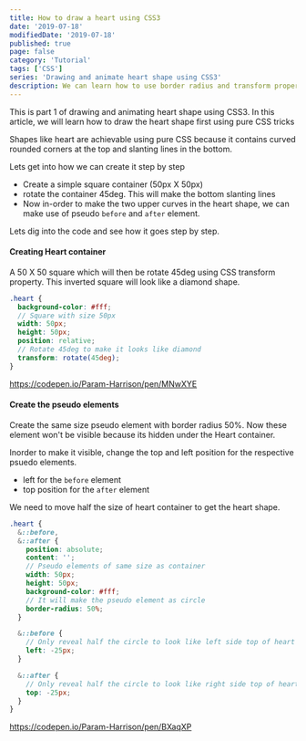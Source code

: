 ```yaml
---
title: How to draw a heart using CSS3
date: '2019-07-18'
modifiedDate: '2019-07-18'
published: true
page: false
category: 'Tutorial'
tags: ['CSS']
series: 'Drawing and animate heart shape using CSS3'
description: We can learn how to use border radius and transform property to draw a Heart shape using CSS
---
```


This is part 1 of drawing and animating heart shape using CSS3. In this article, we will learn how to draw the heart shape first using pure CSS tricks

Shapes like heart are achievable using pure CSS because it contains curved rounded corners at the top and slanting lines in the bottom.

Lets get into how we can create it step by step

- Create a simple square container (50px X 50px)
- rotate the container 45deg. This will make the bottom slanting lines
- Now in-order to make the two upper curves in the heart shape, we can make use of pseudo `before` and `after` element.

Lets dig into the code and see how it goes step by step.

#### Creating Heart container

A 50 X 50 square which will then be rotate 45deg using CSS transform property. This inverted square will look like a diamond shape.

```scss
.heart {
  background-color: #fff;
  // Square with size 50px
  width: 50px;
  height: 50px;
  position: relative;
  // Rotate 45deg to make it looks like diamond
  transform: rotate(45deg);
}
```

https://codepen.io/Param-Harrison/pen/MNwXYE

#### Create the pseudo elements

Create the same size pseudo element with border radius 50%. Now these element won't be visible because its hidden under the Heart container.

Inorder to make it visible, change the top and left position for the respective psuedo elements.

- left for the `before` element
- top position for the `after` element

We need to move half the size of heart container to get the heart shape.

```scss
.heart {
  &::before,
  &::after {
    position: absolute;
    content: '';
    // Pseudo elements of same size as container
    width: 50px;
    height: 50px;
    background-color: #fff;
    // It will make the pseudo element as circle
    border-radius: 50%;
  }

  &::before {
    // Only reveal half the circle to look like left side top of heart
    left: -25px;
  }

  &::after {
    // Only reveal half the circle to look like right side top of heart
    top: -25px;
  }
}
```

https://codepen.io/Param-Harrison/pen/BXaqXP
